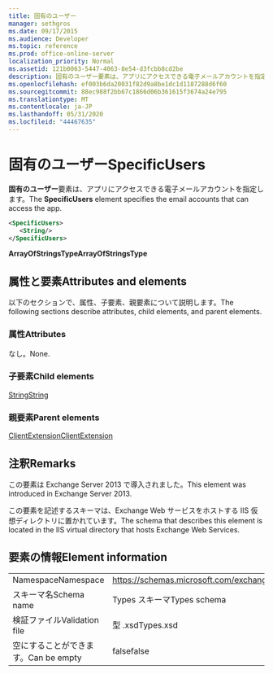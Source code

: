 ```yaml
---
title: 固有のユーザー
manager: sethgros
ms.date: 09/17/2015
ms.audience: Developer
ms.topic: reference
ms.prod: office-online-server
localization_priority: Normal
ms.assetid: 121b0063-5447-4063-8e54-d3fcbb8cd2be
description: 固有のユーザー要素は、アプリにアクセスできる電子メールアカウントを指定します。
ms.openlocfilehash: ef003b6da20031f82d9a8be1dc1d1187288d6f60
ms.sourcegitcommit: 88ec988f2bb67c1866d06b361615f3674a24e795
ms.translationtype: MT
ms.contentlocale: ja-JP
ms.lasthandoff: 05/31/2020
ms.locfileid: "44467635"
---
```

# <a name="specificusers"></a><span data-ttu-id="8319e-103">固有のユーザー</span><span class="sxs-lookup"><span data-stu-id="8319e-103">SpecificUsers</span></span>

<span data-ttu-id="8319e-104">**固有のユーザー**要素は、アプリにアクセスできる電子メールアカウントを指定します。</span><span class="sxs-lookup"><span data-stu-id="8319e-104">The **SpecificUsers** element specifies the email accounts that can access the app.</span></span> 
  
```XML
<SpecificUsers>
   <String/>
</SpecificUsers>
```

 <span data-ttu-id="8319e-105">**ArrayOfStringsType**</span><span class="sxs-lookup"><span data-stu-id="8319e-105">**ArrayOfStringsType**</span></span>
## <a name="attributes-and-elements"></a><span data-ttu-id="8319e-106">属性と要素</span><span class="sxs-lookup"><span data-stu-id="8319e-106">Attributes and elements</span></span>

<span data-ttu-id="8319e-107">以下のセクションで、属性、子要素、親要素について説明します。</span><span class="sxs-lookup"><span data-stu-id="8319e-107">The following sections describe attributes, child elements, and parent elements.</span></span>
  
### <a name="attributes"></a><span data-ttu-id="8319e-108">属性</span><span class="sxs-lookup"><span data-stu-id="8319e-108">Attributes</span></span>

<span data-ttu-id="8319e-109">なし。</span><span class="sxs-lookup"><span data-stu-id="8319e-109">None.</span></span>
  
### <a name="child-elements"></a><span data-ttu-id="8319e-110">子要素</span><span class="sxs-lookup"><span data-stu-id="8319e-110">Child elements</span></span>

[<span data-ttu-id="8319e-111">String</span><span class="sxs-lookup"><span data-stu-id="8319e-111">String</span></span>](string.md)
  
### <a name="parent-elements"></a><span data-ttu-id="8319e-112">親要素</span><span class="sxs-lookup"><span data-stu-id="8319e-112">Parent elements</span></span>

[<span data-ttu-id="8319e-113">ClientExtension</span><span class="sxs-lookup"><span data-stu-id="8319e-113">ClientExtension</span></span>](clientextension.md)
  
## <a name="remarks"></a><span data-ttu-id="8319e-114">注釈</span><span class="sxs-lookup"><span data-stu-id="8319e-114">Remarks</span></span>

<span data-ttu-id="8319e-115">この要素は Exchange Server 2013 で導入されました。</span><span class="sxs-lookup"><span data-stu-id="8319e-115">This element was introduced in Exchange Server 2013.</span></span>
  
<span data-ttu-id="8319e-116">この要素を記述するスキーマは、Exchange Web サービスをホストする IIS 仮想ディレクトリに置かれています。</span><span class="sxs-lookup"><span data-stu-id="8319e-116">The schema that describes this element is located in the IIS virtual directory that hosts Exchange Web Services.</span></span>
  
## <a name="element-information"></a><span data-ttu-id="8319e-117">要素の情報</span><span class="sxs-lookup"><span data-stu-id="8319e-117">Element information</span></span>

|||
|:-----|:-----|
|<span data-ttu-id="8319e-118">Namespace</span><span class="sxs-lookup"><span data-stu-id="8319e-118">Namespace</span></span>  <br/> |https://schemas.microsoft.com/exchange/services/2006/types  <br/> |
|<span data-ttu-id="8319e-119">スキーマ名</span><span class="sxs-lookup"><span data-stu-id="8319e-119">Schema name</span></span>  <br/> |<span data-ttu-id="8319e-120">Types スキーマ</span><span class="sxs-lookup"><span data-stu-id="8319e-120">Types schema</span></span>  <br/> |
|<span data-ttu-id="8319e-121">検証ファイル</span><span class="sxs-lookup"><span data-stu-id="8319e-121">Validation file</span></span>  <br/> |<span data-ttu-id="8319e-122">型 .xsd</span><span class="sxs-lookup"><span data-stu-id="8319e-122">Types.xsd</span></span>  <br/> |
|<span data-ttu-id="8319e-123">空にすることができます。</span><span class="sxs-lookup"><span data-stu-id="8319e-123">Can be empty</span></span>  <br/> |<span data-ttu-id="8319e-124">false</span><span class="sxs-lookup"><span data-stu-id="8319e-124">false</span></span>  <br/> |
   


